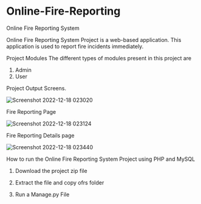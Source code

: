 # Online-Fire-Reporting
Online Fire Reporting System




Online Fire Reporting System Project is a web-based application. This application is used to report fire incidents immediately.



Project Modules
The different types of modules present in this project are

1. Admin
2. User

Project Output Screens.



![Screenshot 2022-12-18 023020](https://user-images.githubusercontent.com/102504625/208267253-a0b1e87a-0d6f-4e4f-a268-9a589013d718.png)



Fire Reporting Page


![Screenshot 2022-12-18 023124](https://user-images.githubusercontent.com/102504625/208267267-ec86261e-6e2c-4f20-8bf1-54eb60487d5e.png)



Fire Reporting Details page

![Screenshot 2022-12-18 023440](https://user-images.githubusercontent.com/102504625/208267277-90a684d8-36e7-4861-ba60-f9da75983d40.png)


How to run the Online Fire Reporting System Project using PHP and MySQL
1. Download the project zip file

2. Extract the file and copy ofrs folder

3. Run a Manage.py File
